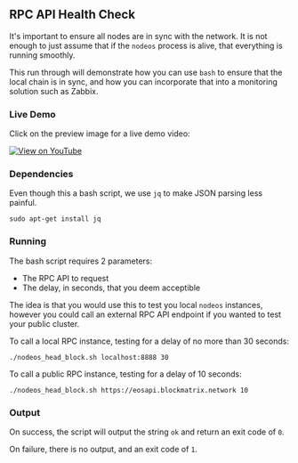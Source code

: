 ## RPC API Health Check

It's important to ensure all nodes are in sync with the network. It is not enough to just assume that if the `nodeos` process is alive, that everything is running smoothly.

This run through will demonstrate how you can use `bash` to ensure that the local chain is in sync, and how you can incorporate that into a monitoring solution such as Zabbix.

### Live Demo

Click on the preview image for a live demo video:

[![View on YouTube](https://blockmatrix.network/assets/img/head_block_delay.png?cb=123)](https://youtu.be/-0f0z1GfXAs "View on YouTube")

### Dependencies

Even though this a bash script, we use `jq` to make JSON parsing less painful.

```
sudo apt-get install jq
```

### Running

The bash script requires 2 parameters:

- The RPC API to request
- The delay, in seconds, that you deem acceptible

The idea is that you would use this to test you local `nodeos` instances, however you could call an external RPC API endpoint if you wanted to test your public cluster.

To call a local RPC instance, testing for a delay of no more than 30 seconds:

```
./nodeos_head_block.sh localhost:8888 30
```

To call a public RPC instance, testing for a delay of 10 seconds:

```
./nodeos_head_block.sh https://eosapi.blockmatrix.network 10
```

### Output

On success, the script will output the string `ok` and return an exit code of `0`.

On failure, there is no output, and an exit code of `1`.